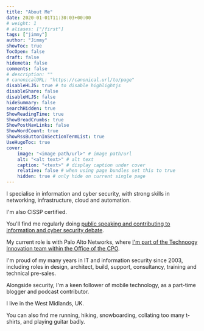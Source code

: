 ```yaml
---
title: "About Me"
date: 2020-01-01T11:30:03+00:00
# weight: 1
# aliases: ["/first"]
tags: ["jimmy"]
author: "Jimmy"
showToc: true
TocOpen: false
draft: false
hidemeta: false
comments: false
# description: ""
# canonicalURL: "https://canonical.url/to/page"
disableHLJS: true # to disable highlightjs
disableShare: false
disableHLJS: false
hideSummary: false
searchHidden: true
ShowReadingTime: true
ShowBreadCrumbs: true
ShowPostNavLinks: false
ShowWordCount: true
ShowRssButtonInSectionTermList: true
UseHugoToc: true
cover:
    image: "<image path/url>" # image path/url
    alt: "<alt text>" # alt text
    caption: "<text>" # display caption under cover
    relative: false # when using page bundles set this to true
    hidden: true # only hide on current single page
---
```


I specialise in information and cyber security, with strong skills in networking, infrastructure, cloud and automation.

I'm also CISSP certified.

You'll find me regularly doing [public speaking and contributing to information and cyber security debate](posts/public-stuff).

My current role is with Palo Alto Networks, where [I'm part of the Technoogy Innovation team within the Office of the CPO](https://www.linkedin.com/in/hollandj).

I'm proud of my many years in IT and information security since 2003, including roles in design, architect, build, support, consultancy, training and technical pre-sales.

Alongside security, I'm a keen follower of mobile technology, as a part-time blogger and podcast contributor.

I live in the West Midlands, UK.

You can also fnd me running, hiking, snowboarding, collating too many t-shirts, and playing guitar badly.
